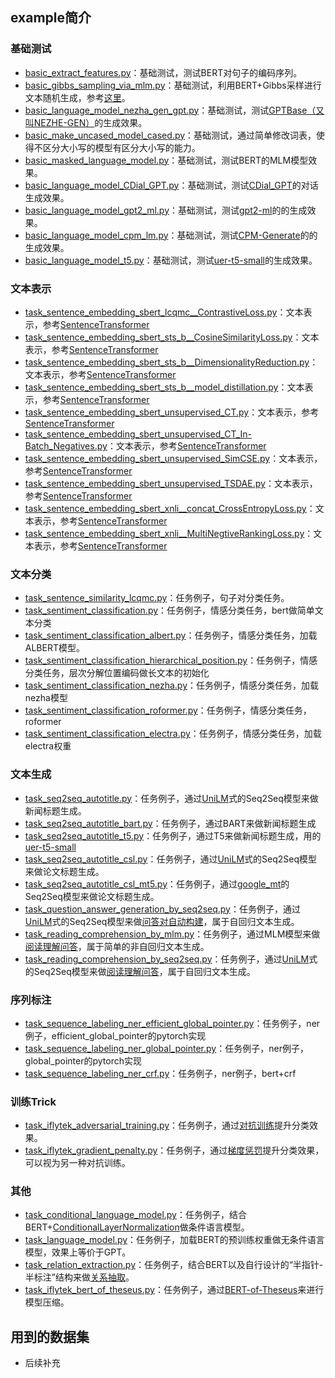 ## example简介
### 基础测试
- [basic_extract_features.py](https://github.com/Tongjilibo/bert4torch/blob/master/examples/basic/basic_extract_features.py)：基础测试，测试BERT对句子的编码序列。
- [basic_gibbs_sampling_via_mlm.py](https://github.com/Tongjilibo/bert4torch/blob/master/examples/basic/basic_gibbs_sampling_via_mlm.py)：基础测试，利用BERT+Gibbs采样进行文本随机生成，参考[这里](https://kexue.fm/archives/8119)。
- [basic_language_model_nezha_gen_gpt.py](https://github.com/Tongjilibo/bert4torch/blob/master/examples/basic/basic_language_model_nezha_gen_gpt.py)：基础测试，测试[GPTBase（又叫NEZHE-GEN）](https://github.com/huawei-noah/Pretrained-Language-Model/tree/master/NEZHA-Gen-TensorFlow)的生成效果。
- [basic_make_uncased_model_cased.py](https://github.com/Tongjilibo/bert4torch/blob/master/examples/basic/basic_make_uncased_model_cased.py)：基础测试，通过简单修改词表，使得不区分大小写的模型有区分大小写的能力。
- [basic_masked_language_model.py](https://github.com/Tongjilibo/bert4torch/blob/master/examples/basic/basic_masked_language_model.py)：基础测试，测试BERT的MLM模型效果。
- [basic_language_model_CDial_GPT.py](https://github.com/Tongjilibo/bert4torch/blob/master/examples/basic/basic_language_model_CDial_GPT.py)：基础测试，测试[CDial_GPT](https://github.com/thu-coai/CDial-GPT)的对话生成效果。
- [basic_language_model_gpt2_ml.py](https://github.com/Tongjilibo/bert4torch/blob/master/examples/basic/basic_language_model_gpt2_ml.py)：基础测试，测试[gpt2-ml](https://github.com/imcaspar/gpt2-ml)的的生成效果。
- [basic_language_model_cpm_lm.py](https://github.com/Tongjilibo/bert4torch/blob/master/examples/basic/basic_language_model_cpm_lm.py)：基础测试，测试[CPM-Generate](https://github.com/TsinghuaAI/CPM-Generate)的的生成效果。
- [basic_language_model_t5.py](https://github.com/Tongjilibo/bert4torch/blob/master/examples/basic/basic_language_model_t5.py)：基础测试，测试[uer-t5-small](https://huggingface.co/uer/t5-small-chinese-cluecorpussmall)的生成效果。

### 文本表示
- [task_sentence_embedding_sbert_lcqmc__ContrastiveLoss.py](https://github.com/Tongjilibo/bert4torch/blob/master/examples/sentence_embedding/task_sentence_embedding_sbert_lcqmc__ContrastiveLoss.py)：文本表示，参考[SentenceTransformer](https://www.sbert.net/index.html)
- [task_sentence_embedding_sbert_sts_b__CosineSimilarityLoss.py](https://github.com/Tongjilibo/bert4torch/blob/master/examples/sentence_embedding/task_sentence_embedding_sbert_sts_b__CosineSimilarityLoss.py)：文本表示，参考[SentenceTransformer](https://www.sbert.net/index.html)
- [task_sentence_embedding_sbert_sts_b__DimensionalityReduction.py](https://github.com/Tongjilibo/bert4torch/blob/master/examples/sentence_embedding/task_sentence_embedding_sbert_sts_b__DimensionalityReduction.py)：文本表示，参考[SentenceTransformer](https://www.sbert.net/index.html)
- [task_sentence_embedding_sbert_sts_b__model_distillation.py](https://github.com/Tongjilibo/bert4torch/blob/master/examples/sentence_embedding/task_sentence_embedding_sbert_sts_b__model_distillation.py)：文本表示，参考[SentenceTransformer](https://www.sbert.net/index.html)
- [task_sentence_embedding_sbert_unsupervised_CT.py](https://github.com/Tongjilibo/bert4torch/blob/master/examples/sentence_embedding/task_sentence_embedding_sbert_unsupervised_CT.py)：文本表示，参考[SentenceTransformer](https://www.sbert.net/index.html)
- [task_sentence_embedding_sbert_unsupervised_CT_In-Batch_Negatives.py](https://github.com/Tongjilibo/bert4torch/blob/master/examples/sentence_embedding/task_sentence_embedding_sbert_unsupervised_CT_In-Batch_Negatives.py)：文本表示，参考[SentenceTransformer](https://www.sbert.net/index.html)
- [task_sentence_embedding_sbert_unsupervised_SimCSE.py](https://github.com/Tongjilibo/bert4torch/blob/master/examples/sentence_embedding/task_sentence_embedding_sbert_unsupervised_SimCSE.py)：文本表示，参考[SentenceTransformer](https://www.sbert.net/index.html)
- [task_sentence_embedding_sbert_unsupervised_TSDAE.py](https://github.com/Tongjilibo/bert4torch/blob/master/examples/sentence_embedding/task_sentence_embedding_sbert_unsupervised_TSDAE.py)：文本表示，参考[SentenceTransformer](https://www.sbert.net/index.html)
- [task_sentence_embedding_sbert_xnli__concat_CrossEntropyLoss.py](https://github.com/Tongjilibo/bert4torch/blob/master/examples/sentence_embedding/task_sentence_embedding_sbert_xnli__concat_CrossEntropyLoss.py)：文本表示，参考[SentenceTransformer](https://www.sbert.net/index.html)
- [task_sentence_embedding_sbert_xnli__MultiNegtiveRankingLoss.py](https://github.com/Tongjilibo/bert4torch/blob/master/examples/sentence_embedding/task_sentence_embedding_sbert_xnli__MultiNegtiveRankingLoss.py)：文本表示，参考[SentenceTransformer](https://www.sbert.net/index.html)

### 文本分类
- [task_sentence_similarity_lcqmc.py](https://github.com/Tongjilibo/bert4torch/blob/master/examples/sentence_classfication/task_sentence_similarity_lcqmc.py)：任务例子，句子对分类任务。
- [task_sentiment_classification.py](https://github.com/Tongjilibo/bert4torch/blob/master/examples/sentence_classfication/task_sentiment_classification.py)：任务例子，情感分类任务，bert做简单文本分类
- [task_sentiment_classification_albert.py](https://github.com/Tongjilibo/bert4torch/blob/master/examples/sentence_classfication/task_sentiment_classification_albert.py)：任务例子，情感分类任务，加载ALBERT模型。
- [task_sentiment_classification_hierarchical_position.py](https://github.com/Tongjilibo/bert4torch/blob/master/examples/sentence_classfication/task_sentiment_classification_hierarchical_position.py)：任务例子，情感分类任务，层次分解位置编码做长文本的初始化
- [task_sentiment_classification_nezha.py](https://github.com/Tongjilibo/bert4torch/blob/master/examples/sentence_classfication/task_sentiment_classification_nezha.py)：任务例子，情感分类任务，加载nezha模型
- [task_sentiment_classification_roformer.py](https://github.com/Tongjilibo/bert4torch/blob/master/examples/sentence_classfication/task_sentiment_classification_roformer.py)：任务例子，情感分类任务，roformer
- [task_sentiment_classification_electra.py](https://github.com/Tongjilibo/bert4torch/blob/master/examples/sentence_classfication/task_sentiment_classification_electra.py)：任务例子，情感分类任务，加载electra权重

### 文本生成
- [task_seq2seq_autotitle.py](https://github.com/Tongjilibo/bert4torch/blob/master/examples/seq2seq/task_seq2seq_autotitle.py)：任务例子，通过[UniLM](https://kexue.fm/archives/6933)式的Seq2Seq模型来做新闻标题生成。
- [task_seq2seq_autotitle_bart.py](https://github.com/Tongjilibo/bert4torch/blob/master/examples/seq2seq/task_seq2seq_autotitle_bart.py)：任务例子，通过BART来做新闻标题生成
- [task_seq2seq_autotitle_t5.py](https://github.com/Tongjilibo/bert4torch/blob/master/examples/seq2seq/task_seq2seq_autotitle_t5.py)：任务例子，通过T5来做新闻标题生成，用的[uer-t5-small](https://huggingface.co/uer/t5-small-chinese-cluecorpussmall)
- [task_seq2seq_autotitle_csl.py](https://github.com/Tongjilibo/bert4torch/blob/master/examples/seq2seq/task_seq2seq_autotitle_csl.py)：任务例子，通过[UniLM](https://kexue.fm/archives/6933)式的Seq2Seq模型来做论文标题生成。
- [task_seq2seq_autotitle_csl_mt5.py](https://github.com/Tongjilibo/bert4torch/blob/master/examples/seq2seq/task_seq2seq_autotitle_csl_mt5.py)：任务例子，通过[google_mt](https://huggingface.co/google/mt5-base)的Seq2Seq模型来做论文标题生成。
- [task_question_answer_generation_by_seq2seq.py](https://github.com/Tongjilibo/bert4torch/blob/master/examples/seq2seq/task_question_answer_generation_by_seq2seq.py)：任务例子，通过[UniLM](https://kexue.fm/archives/6933)式的Seq2Seq模型来做[问答对自动构建](https://kexue.fm/archives/7630)，属于自回归文本生成。
- [task_reading_comprehension_by_mlm.py](https://github.com/Tongjilibo/bert4torch/blob/master/examples/seq2seq/task_reading_comprehension_by_mlm.py)：任务例子，通过MLM模型来做[阅读理解问答](https://kexue.fm/archives/7148)，属于简单的非自回归文本生成。
- [task_reading_comprehension_by_seq2seq.py](https://github.com/Tongjilibo/bert4torch/blob/master/examples/seq2seq/task_reading_comprehension_by_seq2seq.py)：任务例子，通过[UniLM](https://kexue.fm/archives/6933)式的Seq2Seq模型来做[阅读理解问答](https://kexue.fm/archives/7115)，属于自回归文本生成。

### 序列标注
- [task_sequence_labeling_ner_efficient_global_pointer.py](https://github.com/Tongjilibo/bert4torch/blob/master/examples/sequence_labeling/task_sequence_labeling_ner_efficient_global_pointer.py)：任务例子，ner例子，efficient_global_pointer的pytorch实现
- [task_sequence_labeling_ner_global_pointer.py](https://github.com/Tongjilibo/bert4torch/blob/master/examples/sequence_labeling/task_sequence_labeling_ner_global_pointer.py)：任务例子，ner例子，global_pointer的pytorch实现
- [task_sequence_labeling_ner_crf.py](https://github.com/Tongjilibo/bert4torch/blob/master/examples/sequence_labeling/task_sequence_labeling_ner_crf.py)：任务例子，ner例子，bert+crf

### 训练Trick
- [task_iflytek_adversarial_training.py](https://github.com/Tongjilibo/bert4torch/blob/master/examples/training_trick/task_iflytek_adversarial_training.py)：任务例子，通过[对抗训练](https://kexue.fm/archives/7234)提升分类效果。
- [task_iflytek_gradient_penalty.py](https://github.com/Tongjilibo/bert4torch/blob/master/examples/training_trick/task_iflytek_gradient_penalty.py)：任务例子，通过[梯度惩罚](https://kexue.fm/archives/7234)提升分类效果，可以视为另一种对抗训练。

### 其他
- [task_conditional_language_model.py](https://github.com/Tongjilibo/bert4torch/blob/master/examples/others/task_conditional_language_model.py)：任务例子，结合BERT+[ConditionalLayerNormalization](https://kexue.fm/archives/7124)做条件语言模型。
- [task_language_model.py](https://github.com/Tongjilibo/bert4torch/blob/master/examples/others/task_language_model.py)：任务例子，加载BERT的预训练权重做无条件语言模型，效果上等价于GPT。
- [task_relation_extraction.py](https://github.com/Tongjilibo/bert4torch/blob/master/examples/others/task_relation_extraction.py)：任务例子，结合BERT以及自行设计的“半指针-半标注”结构来做[关系抽取](https://kexue.fm/archives/7161)。
- [task_iflytek_bert_of_theseus.py](https://github.com/Tongjilibo/bert4torch/blob/master/examples/others/task_iflytek_bert_of_theseus.py)：任务例子，通过[BERT-of-Theseus](https://kexue.fm/archives/7575)来进行模型压缩。

## 用到的数据集
- 后续补充